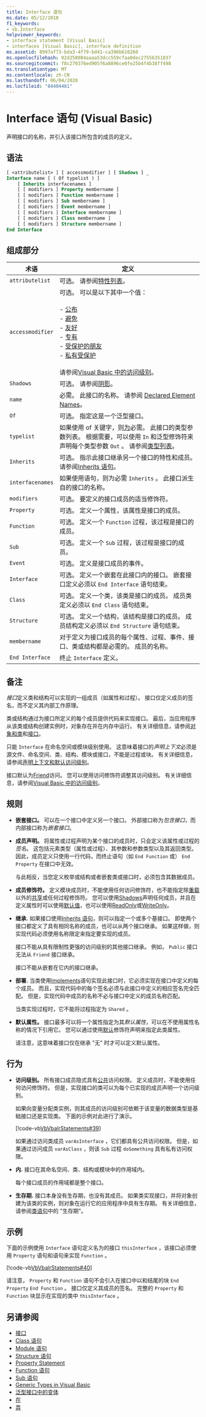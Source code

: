 ```yaml
---
title: Interface 语句
ms.date: 05/12/2018
f1_keywords:
- vb.Interface
helpviewer_keywords:
- interface statement [Visual Basic]
- interfaces [Visual Basic], interface definition
ms.assetid: 8997af73-bda3-4f79-bd41-ca396b610260
ms.openlocfilehash: 02d258084aaaa53dcc559cfaa0dec27556351037
ms.sourcegitcommit: f8c270376ed905f6a8896ce0fe25b4f4b38ff498
ms.translationtype: MT
ms.contentlocale: zh-CN
ms.lasthandoff: 06/04/2020
ms.locfileid: "84404481"
---
```

# <a name="interface-statement-visual-basic"></a>Interface 语句 (Visual Basic)
声明接口的名称，并引入该接口所包含的成员的定义。  
  
## <a name="syntax"></a>语法  
  
```vb  
[ <attributelist> ] [ accessmodifier ] [ Shadows ] _  
Interface name [ ( Of typelist ) ]  
    [ Inherits interfacenames ]  
    [ [ modifiers ] Property membername ]  
    [ [ modifiers ] Function membername ]  
    [ [ modifiers ] Sub membername ]  
    [ [ modifiers ] Event membername ]  
    [ [ modifiers ] Interface membername ]  
    [ [ modifiers ] Class membername ]  
    [ [ modifiers ] Structure membername ]  
End Interface  
```  
  
## <a name="parts"></a>组成部分  
  
|术语|定义|  
|---|---|  
|`attributelist`|可选。 请参阅[特性列表](attribute-list.md)。|  
|`accessmodifier`|可选。 可以是以下其中一个值：<br /><br /> -   [公布](../modifiers/public.md)<br />-   [避免](../modifiers/protected.md)<br />-   [友好](../modifiers/friend.md)<br />-   [专有](../modifiers/private.md)<br />-  [受保护的朋友](../modifiers/protected-friend.md)<br/>- [私有受保护](../modifiers/private-protected.md)<br /><br /> 请参阅[Visual Basic 中的访问级别](../../programming-guide/language-features/declared-elements/access-levels.md)。|  
|`Shadows`|可选。 请参阅[阴影](../modifiers/shadows.md)。|  
|`name`|必需。 此接口的名称。 请参阅 [Declared Element Names](../../programming-guide/language-features/declared-elements/declared-element-names.md)。|  
|`Of`|可选。 指定这是一个泛型接口。|  
|`typelist`|如果使用 of 关键字，则[为](of-clause.md)必需。 此接口的类型参数列表。 根据需要，可以使用 `In` 和泛型修饰符来声明每个类型参数 `Out` 。 请参阅[类型列表](type-list.md)。|  
|`Inherits`|可选。 指示此接口继承另一个接口的特性和成员。 请参阅[Inherits 语句](inherits-statement.md)。|  
|`interfacenames`|如果使用语句，则为必需 `Inherits` 。 此接口派生自的接口的名称。|  
|`modifiers`|可选。 要定义的接口成员的适当修饰符。|  
|`Property`|可选。 定义一个属性，该属性是接口的成员。|  
|`Function`|可选。 定义一个 `Function` 过程，该过程是接口的成员。|  
|`Sub`|可选。 定义一个 `Sub` 过程，该过程是接口的成员。|  
|`Event`|可选。 定义是接口成员的事件。|  
|`Interface`|可选。 定义一个嵌套在此接口内的接口。 嵌套接口定义必须以 `End Interface` 语句结束。|  
|`Class`|可选。 定义一个类，该类是接口的成员。 成员类定义必须以 `End Class` 语句结束。|  
|`Structure`|可选。 定义一个结构，该结构是接口的成员。 成员结构定义必须以 `End Structure` 语句结束。|  
|`membername`|对于定义为接口成员的每个属性、过程、事件、接口、类或结构都是必需的。 成员的名称。|  
|`End Interface`|终止 `Interface` 定义。|  
  
## <a name="remarks"></a>备注  
 *接口*定义类和结构可以实现的一组成员（如属性和过程）。 接口仅定义成员的签名，而不定义其内部工作原理。  
  
 类或结构通过为接口所定义的每个成员提供代码来实现接口。 最后，当应用程序从该类或结构创建实例时，对象存在并在内存中运行。 有关详细信息，请参阅[对象和类](../../programming-guide/language-features/objects-and-classes/index.md)和[接口](../../programming-guide/language-features/interfaces/index.md)。  
  
 只能 `Interface` 在命名空间或模块级别使用。 这意味着接口的*声明上下文*必须是源文件、命名空间、类、结构、模块或接口，不能是过程或块。 有关详细信息，请参阅[声明上下文和默认访问级别](declaration-contexts-and-default-access-levels.md)。  
  
 接口默认为[Friend](../modifiers/friend.md)访问。 您可以使用访问修饰符调整其访问级别。 有关详细信息，请参阅[Visual Basic 中的访问级别](../../programming-guide/language-features/declared-elements/access-levels.md)。  
  
## <a name="rules"></a>规则  
  
- **嵌套接口。** 可以在一个接口中定义另一个接口。 外部接口称为*包含接口*，而内部接口称为*嵌套接口*。  
  
- **成员声明。** 将属性或过程声明为某个接口的成员时，只会定义该属性或过程的*签名*。 这包括元素类型（属性或过程）、其参数和参数类型以及其返回类型。 因此，成员定义只使用一行代码，而终止语句（如 `End Function` 或） `End Property` 在接口中无效。  
  
     与此相反，当您定义枚举或结构或者嵌套类或接口时，必须包含其数据成员。  
  
- **成员修饰符。** 定义模块成员时，不能使用任何访问修饰符，也不能指定除[重载](../modifiers/overloads.md)以外的[共享](../modifiers/shared.md)或任何过程修饰符。 您可以使用[Shadows](../modifiers/shadows.md)声明任何成员，并且在定义属性时可以使用[默认值](../modifiers/default.md)，也可以使用[ReadOnly](../modifiers/readonly.md)或[WriteOnly](../modifiers/writeonly.md)。  
  
- **继承.** 如果接口使用[Inherits 语句](inherits-statement.md)，则可以指定一个或多个基接口。 即使两个接口都定义了具有相同名称的成员，也可以从两个接口继承。 如果这样做，则实现代码必须使用名称限定来指定要实现的成员。  
  
     接口不能从具有限制性更强的访问级别的其他接口继承。 例如， `Public` 接口无法从 `Friend` 接口继承。  
  
     接口不能从嵌套在它内的接口继承。  
  
- **部署.** 当类使用[Implements](implements-clause.md)语句实现此接口时，它必须实现在接口中定义的每个成员。 而且，实现代码中的每个签名必须与此接口中定义的相应签名完全匹配。 但是，实现代码中成员的名称不必与接口中定义的成员名称匹配。  
  
     当类实现过程时，它不能将过程指定为 `Shared` 。  
  
- **默认属性。** 接口最多可以将一个属性指定为其*默认属性*，可以在不使用属性名称的情况下引用它。 您可以通过使用[默认](../modifiers/default.md)修饰符声明来指定此类属性。  
  
     请注意，这意味着接口仅在继承 "无" 时才可以定义默认属性。  
  
## <a name="behavior"></a>行为  
  
- **访问级别。** 所有接口成员隐式具有[公共](../modifiers/public.md)访问权限。 定义成员时，不能使用任何访问修饰符。 但是，实现接口的类可以为每个已实现的成员声明一个访问级别。  
  
     如果向变量分配类实例，则其成员的访问级别可依赖于该变量的数据类型是基础接口还是实现类。 下面的示例对此进行了演示。  
  
     [!code-vb[VbVbalrStatements#39](~/samples/snippets/visualbasic/VS_Snippets_VBCSharp/VbVbalrStatements/VB/Class1.vb#39)]  
  
     如果通过访问类成员 `varAsInterface` ，它们都具有公共访问权限。 但是，如果通过访问成员 `varAsClass` ，则该 `Sub` 过程 `doSomething` 具有私有访问权限。  
  
- **内.** 接口在其命名空间、类、结构或模块中的作用域内。  
  
     每个接口成员的作用域都是整个接口。  
  
- **生存期.** 接口本身没有生存期，也没有其成员。 如果类实现接口，并将对象创建为该类的实例，则对象在运行它的应用程序中具有生存期。 有关详细信息，请参阅[类语句](class-statement.md)中的 "生存期"。  
  
## <a name="example"></a>示例  
 下面的示例使用 `Interface` 语句定义名为的接口 `thisInterface` ，该接口必须使用 `Property` 语句和语句来实现 `Function` 。  
  
 [!code-vb[VbVbalrStatements#40](~/samples/snippets/visualbasic/VS_Snippets_VBCSharp/VbVbalrStatements/VB/Class1.vb#40)]  
  
 请注意， `Property` 和 `Function` 语句不会引入在接口中以和结尾的块 `End Property` `End Function` 。 接口仅定义其成员的签名。 完整的 `Property` 和 `Function` 块显示在实现的类中 `thisInterface` 。  
  
## <a name="see-also"></a>另请参阅

- [接口](../../programming-guide/language-features/interfaces/index.md)
- [Class 语句](class-statement.md)
- [Module 语句](module-statement.md)
- [Structure 语句](structure-statement.md)
- [Property Statement](property-statement.md)
- [Function 语句](function-statement.md)
- [Sub 语句](sub-statement.md)
- [Generic Types in Visual Basic](../../programming-guide/language-features/data-types/generic-types.md)
- [泛型接口中的变体](../../programming-guide/concepts/covariance-contravariance/variance-in-generic-interfaces.md)
- [在](../modifiers/in-generic-modifier.md)
- [弄](../modifiers/out-generic-modifier.md)
